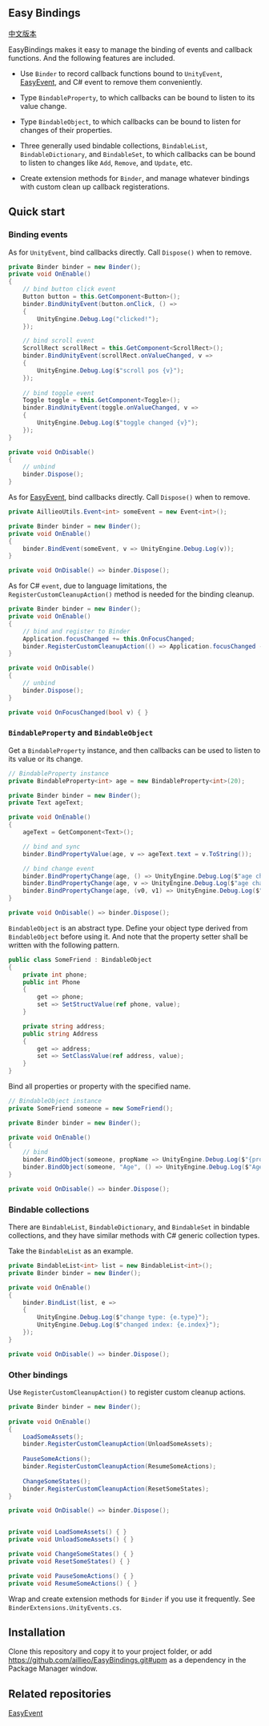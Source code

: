 ## Easy Bindings

[中文版本](README.zh-cn.md)

EasyBindings makes it easy to manage the binding of events and callback functions. And the following features are included.

- Use `Binder` to record callback functions bound to `UnityEvent`, [EasyEvent](https://github.com/aillieo/EasyEvent.git), and C# event to remove them conveniently.

- Type `BindableProperty`, to which callbacks can be bound to listen to its value change.

- Type `BindableObject`, to which callbacks can be bound to listen for changes of their properties.

- Three generally used bindable collections, `BindableList`, `BindableDictionary`, and `BindableSet`, to which callbacks can be bound to listen to changes like `Add`, `Remove`, and `Update`, etc.

-  Create extension methods for `Binder`, and manage whatever bindings with custom clean up callback registerations.

## Quick start

### Binding events

As for `UnityEvent`, bind callbacks directly. Call `Dispose()` when to remove.

```c#
private Binder binder = new Binder();
private void OnEnable()
{
    // bind button click event
    Button button = this.GetComponent<Button>();
    binder.BindUnityEvent(button.onClick, () =>
    {
        UnityEngine.Debug.Log("clicked!");
    });

    // bind scroll event
    ScrollRect scrollRect = this.GetComponent<ScrollRect>();
    binder.BindUnityEvent(scrollRect.onValueChanged, v =>
    {
        UnityEngine.Debug.Log($"scroll pos {v}");
    });
    
    // bind toggle event
    Toggle toggle = this.GetComponent<Toggle>();
    binder.BindUnityEvent(toggle.onValueChanged, v =>
    {
        UnityEngine.Debug.Log($"toggle changed {v}");
    });
}

private void OnDisable()
{
    // unbind
    binder.Dispose();
}
```

As for [EasyEvent](https://github.com/aillieo/EasyEvent.git), bind callbacks directly. Call `Dispose()` when to remove.

```c#
private AillieoUtils.Event<int> someEvent = new Event<int>();

private Binder binder = new Binder();
private void OnEnable()
{
    binder.BindEvent(someEvent, v => UnityEngine.Debug.Log(v));
}

private void OnDisable() => binder.Dispose();
```

As for C# `event`, due to language limitations, the `RegisterCustomCleanupAction()` method is needed for the binding cleanup.

```c#
private Binder binder = new Binder();
private void OnEnable()
{
    // bind and register to Binder
    Application.focusChanged += this.OnFocusChanged;
    binder.RegisterCustomCleanupAction(() => Application.focusChanged -= this.OnFocusChanged);
}

private void OnDisable()
{
    // unbind
    binder.Dispose();
}

private void OnFocusChanged(bool v) { }
```

### `BindableProperty` and `BindableObject`

Get a `BindableProperty` instance, and then callbacks can be used to listen to its value or its change.

```c#
// BindableProperty instance
private BindableProperty<int> age = new BindableProperty<int>(20);

private Binder binder = new Binder();
private Text ageText;

private void OnEnable()
{
    ageText = GetComponent<Text>();

    // bind and sync
    binder.BindPropertyValue(age, v => ageText.text = v.ToString());

    // bind change event
    binder.BindPropertyChange(age, () => UnityEngine.Debug.Log($"age changed"));    
    binder.BindPropertyChange(age, v => UnityEngine.Debug.Log($"age changed to {v}"));
    binder.BindPropertyChange(age, (v0, v1) => UnityEngine.Debug.Log($"age changed from {v0} to {v1}"));
}

private void OnDisable() => binder.Dispose();
```

`BindableObject` is an abstract type. Define your object type derived from `BindableObject` before using it. And note that the property setter shall be written with the following pattern.

```c#
public class SomeFriend : BindableObject
{
    private int phone;
    public int Phone
    {
        get => phone;
        set => SetStructValue(ref phone, value);
    }

    private string address;
    public string Address
    {
        get => address;
        set => SetClassValue(ref address, value);
    }
}
```

Bind all properties or property with the specified name.

```c#
// BindableObject instance
private SomeFriend someone = new SomeFriend();

private Binder binder = new Binder();

private void OnEnable()
{
    // bind
    binder.BindObject(someone, propName => UnityEngine.Debug.Log($"{propName} changed"));
    binder.BindObject(someone, "Age", () => UnityEngine.Debug.Log($"Age changed"));
}

private void OnDisable() => binder.Dispose();
```

### Bindable collections

There are `BindableList`, `BindableDictionary`, and `BindableSet` in bindable collections, and they have similar methods with C# generic collection types.

Take the `BindableList` as an example.

```c#
private BindableList<int> list = new BindableList<int>();
private Binder binder = new Binder();

private void OnEnable()
{
    binder.BindList(list, e =>
    {
        UnityEngine.Debug.Log($"change type: {e.type}");
        UnityEngine.Debug.Log($"changed index: {e.index}");
    });
}

private void OnDisable() => binder.Dispose();
```

### Other bindings

Use `RegisterCustomCleanupAction()` to register custom cleanup actions.

```c#
private Binder binder = new Binder();
        
private void OnEnable()
{
    LoadSomeAssets();
    binder.RegisterCustomCleanupAction(UnloadSomeAssets);
    
    PauseSomeActions();
    binder.RegisterCustomCleanupAction(ResumeSomeActions);
    
    ChangeSomeStates();
    binder.RegisterCustomCleanupAction(ResetSomeStates);
}

private void OnDisable() => binder.Dispose();


private void LoadSomeAssets() { }
private void UnloadSomeAssets() { }

private void ChangeSomeStates() { }
private void ResetSomeStates() { }

private void PauseSomeActions() { }
private void ResumeSomeActions() { }
```

Wrap and create extension methods for `Binder` if you use it frequently. See `BinderExtensions.UnityEvents.cs`.

## Installation

Clone this repository and copy it to your project folder, or add https://github.com/aillieo/EasyBindings.git#upm as a dependency in the Package Manager window.

## Related repositories

[EasyEvent](https://github.com/aillieo/EasyEvent.git)
